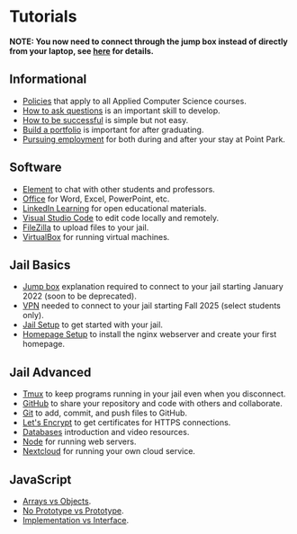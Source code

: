 # Tutorials

**NOTE: You now need to connect through the jump box instead of directly from your laptop, see [here](jump-box) for details.**

## Informational

- [Policies](policies) that apply to all Applied Computer Science courses.
- [How to ask questions](how-to-ask-questions) is an important skill to develop.
- [How to be successful](how-to-be-successful) is simple but not easy.
- [Build a portfolio](build-a-portfolio) is important for after graduating.
- [Pursuing employment](employment) for both during and after your stay at Point Park.

## Software

- [Element](element) to chat with other students and professors.
- [Office](office) for Word, Excel, PowerPoint, etc.
- [LinkedIn Learning](linkedin-learning) for open educational materials.
- [Visual Studio Code](visual-studio-code) to edit code locally and remotely.
- [FileZilla](filezilla) to upload files to your jail.
- [VirtualBox](virtualbox) for running virtual machines.

## Jail Basics

- [Jump box](jump-box) explanation required to connect to your jail starting January 2022 (soon to be deprecated).
- [VPN](vpn) needed to connect to your jail starting Fall 2025 (select students only).
- [Jail Setup](jail-setup) to get started with your jail.
- [Homepage Setup](homepage-setup) to install the nginx webserver and create your first homepage.

## Jail Advanced

- [Tmux](tmux) to keep programs running in your jail even when you disconnect.
- [GitHub](github) to share your repository and code with others and collaborate.
- [Git](git) to add, commit, and push files to GitHub.
- [Let's Encrypt](lets-encrypt) to get certificates for HTTPS connections.
- [Databases](databases) introduction and video resources.
- [Node](node) for running web servers.
- [Nextcloud](nextcloud) for running your own cloud service.

## JavaScript

- [Arrays vs Objects](arrays-vs-objects).
- [No Prototype vs Prototype](no-prototype-vs-prototype).
- [Implementation vs Interface](implementation-vs-interface).
